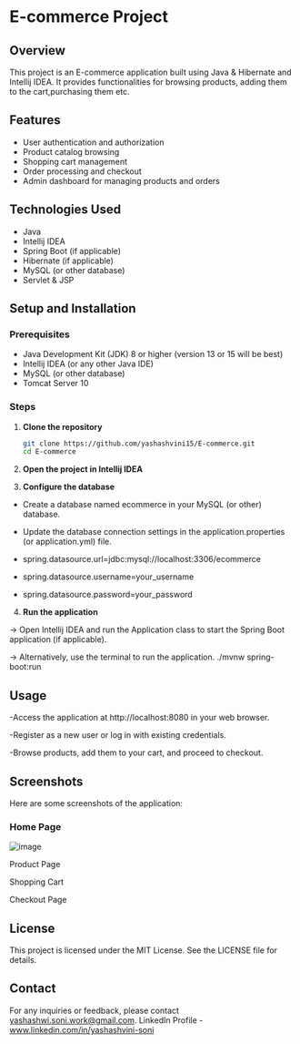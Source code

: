 # E-commerce Project

## Overview
This project is an E-commerce application built using Java & Hibernate and Intellij IDEA. It provides functionalities for browsing products, adding them to the cart,purchasing them etc.

## Features
- User authentication and authorization
- Product catalog browsing
- Shopping cart management
- Order processing and checkout
- Admin dashboard for managing products and orders

## Technologies Used
- Java
- Intellij IDEA
- Spring Boot (if applicable)
- Hibernate (if applicable)
- MySQL (or other database)
- Servlet & JSP

## Setup and Installation

### Prerequisites
- Java Development Kit (JDK) 8 or higher (version 13 or 15 will be best)
- Intellij IDEA (or any other Java IDE)
- MySQL (or other database)
- Tomcat Server 10 

### Steps

1. **Clone the repository**
   ```sh
   git clone https://github.com/yashashvini15/E-commerce.git
   cd E-commerce
2. **Open the project in Intellij IDEA**

3. **Configure the database**

- Create a database named ecommerce in your MySQL (or other) database.

- Update the database connection settings in the application.properties (or application.yml) file.

- spring.datasource.url=jdbc:mysql://localhost:3306/ecommerce

- spring.datasource.username=your_username

- spring.datasource.password=your_password

4. **Run the application**

-> Open Intellij IDEA and run the Application class to start the Spring Boot application (if applicable).

-> Alternatively, use the terminal to run the application.
./mvnw spring-boot:run

## Usage
-Access the application at http://localhost:8080 in your web browser.

-Register as a new user or log in with existing credentials.

-Browse products, add them to your cart, and proceed to checkout.

## Screenshots
Here are some screenshots of the application:

### Home Page

![image](https://github.com/user-attachments/assets/381e76ad-5fd2-4655-b7bf-8838438d066f)


Product Page

Shopping Cart

Checkout Page

## License
This project is licensed under the MIT License. See the LICENSE file for details.

## Contact
For any inquiries or feedback, please contact yashashwi.soni.work@gmail.com.
LinkedIn Profile - www.linkedin.com/in/yashashvini-soni

